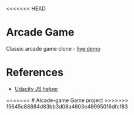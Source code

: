<<<<<<< HEAD
<h1>Arcade Game</h1>
<p>Classic arcade game clone - <a href="http://jonahbaka.github.io/github.io-alcadeGame. ">live demo</a></p>
<h1>References</h1>
<ul> 
	<li><a href="https://github.com/udacity/frontend-nanodegree-arcade-game">Udacity JS helper</a></li>
</ul>
=======
# Alcade-game
Game project
>>>>>>> 15645c88884d83bb3d08a4603e49995016dfcf83

